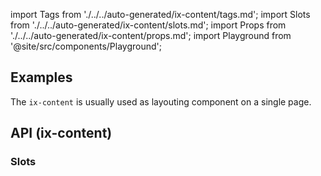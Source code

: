 import Tags from './../../auto-generated/ix-content/tags.md';
import Slots from './../../auto-generated/ix-content/slots.md';
import Props from './../../auto-generated/ix-content/props.md';
import Playground from '@site/src/components/Playground';

## Examples

The `ix-content` is usually used as layouting component on a single page.

<Playground name="content" examplesByName height="18rem" noMargin></Playground>

## API (ix-content)

### Slots

<Slots />

